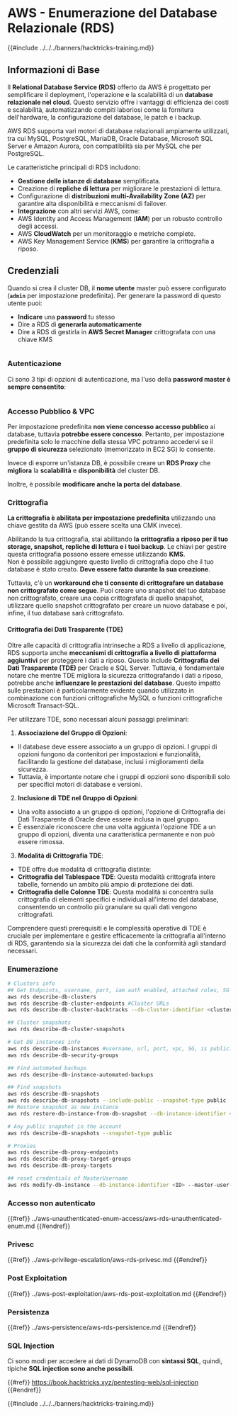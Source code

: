 # AWS - Enumerazione del Database Relazionale (RDS)

{{#include ../../../banners/hacktricks-training.md}}

## Informazioni di Base

Il **Relational Database Service (RDS)** offerto da AWS è progettato per semplificare il deployment, l'operazione e la scalabilità di un **database relazionale nel cloud**. Questo servizio offre i vantaggi di efficienza dei costi e scalabilità, automatizzando compiti laboriosi come la fornitura dell'hardware, la configurazione del database, le patch e i backup.

AWS RDS supporta vari motori di database relazionali ampiamente utilizzati, tra cui MySQL, PostgreSQL, MariaDB, Oracle Database, Microsoft SQL Server e Amazon Aurora, con compatibilità sia per MySQL che per PostgreSQL.

Le caratteristiche principali di RDS includono:

- **Gestione delle istanze di database** semplificata.
- Creazione di **repliche di lettura** per migliorare le prestazioni di lettura.
- Configurazione di **distribuzioni multi-Availability Zone (AZ)** per garantire alta disponibilità e meccanismi di failover.
- **Integrazione** con altri servizi AWS, come:
- AWS Identity and Access Management (**IAM**) per un robusto controllo degli accessi.
- AWS **CloudWatch** per un monitoraggio e metriche complete.
- AWS Key Management Service (**KMS**) per garantire la crittografia a riposo.

## Credenziali

Quando si crea il cluster DB, il **nome utente** master può essere configurato (**`admin`** per impostazione predefinita). Per generare la password di questo utente puoi:

- **Indicare** una **password** tu stesso
- Dire a RDS di **generarla automaticamente**
- Dire a RDS di gestirla in **AWS Secret Manager** crittografata con una chiave KMS

<figure><img src="../../../images/image (144).png" alt=""><figcaption></figcaption></figure>

### Autenticazione

Ci sono 3 tipi di opzioni di autenticazione, ma l'uso della **password master è sempre consentito**:

<figure><img src="../../../images/image (227).png" alt=""><figcaption></figcaption></figure>

### Accesso Pubblico & VPC

Per impostazione predefinita **non viene concesso accesso pubblico** ai database, tuttavia **potrebbe essere concesso**. Pertanto, per impostazione predefinita solo le macchine della stessa VPC potranno accedervi se il **gruppo di sicurezza** selezionato (memorizzato in EC2 SG) lo consente.

Invece di esporre un'istanza DB, è possibile creare un **RDS Proxy** che **migliora** la **scalabilità** e **disponibilità** del cluster DB.

Inoltre, è possibile **modificare anche la porta del database**.

### Crittografia

**La crittografia è abilitata per impostazione predefinita** utilizzando una chiave gestita da AWS (può essere scelta una CMK invece).

Abilitando la tua crittografia, stai abilitando **la crittografia a riposo per il tuo storage, snapshot, repliche di lettura e i tuoi backup**. Le chiavi per gestire questa crittografia possono essere emesse utilizzando **KMS**.\
Non è possibile aggiungere questo livello di crittografia dopo che il tuo database è stato creato. **Deve essere fatto durante la sua creazione**.

Tuttavia, c'è un **workaround che ti consente di crittografare un database non crittografato come segue**. Puoi creare uno snapshot del tuo database non crittografato, creare una copia crittografata di quello snapshot, utilizzare quello snapshot crittografato per creare un nuovo database e poi, infine, il tuo database sarà crittografato.

#### Crittografia dei Dati Trasparente (TDE)

Oltre alle capacità di crittografia intrinseche a RDS a livello di applicazione, RDS supporta anche **meccanismi di crittografia a livello di piattaforma aggiuntivi** per proteggere i dati a riposo. Questo include **Crittografia dei Dati Trasparente (TDE)** per Oracle e SQL Server. Tuttavia, è fondamentale notare che mentre TDE migliora la sicurezza crittografando i dati a riposo, potrebbe anche **influenzare le prestazioni del database**. Questo impatto sulle prestazioni è particolarmente evidente quando utilizzato in combinazione con funzioni crittografiche MySQL o funzioni crittografiche Microsoft Transact-SQL.

Per utilizzare TDE, sono necessari alcuni passaggi preliminari:

1. **Associazione del Gruppo di Opzioni**:
- Il database deve essere associato a un gruppo di opzioni. I gruppi di opzioni fungono da contenitori per impostazioni e funzionalità, facilitando la gestione del database, inclusi i miglioramenti della sicurezza.
- Tuttavia, è importante notare che i gruppi di opzioni sono disponibili solo per specifici motori di database e versioni.
2. **Inclusione di TDE nel Gruppo di Opzioni**:
- Una volta associato a un gruppo di opzioni, l'opzione di Crittografia dei Dati Trasparente di Oracle deve essere inclusa in quel gruppo.
- È essenziale riconoscere che una volta aggiunta l'opzione TDE a un gruppo di opzioni, diventa una caratteristica permanente e non può essere rimossa.
3. **Modalità di Crittografia TDE**:
- TDE offre due modalità di crittografia distinte:
- **Crittografia del Tablespace TDE**: Questa modalità crittografa intere tabelle, fornendo un ambito più ampio di protezione dei dati.
- **Crittografia delle Colonne TDE**: Questa modalità si concentra sulla crittografia di elementi specifici e individuali all'interno del database, consentendo un controllo più granulare su quali dati vengono crittografati.

Comprendere questi prerequisiti e le complessità operative di TDE è cruciale per implementare e gestire efficacemente la crittografia all'interno di RDS, garantendo sia la sicurezza dei dati che la conformità agli standard necessari.

### Enumerazione
```bash
# Clusters info
## Get Endpoints, username, port, iam auth enabled, attached roles, SG
aws rds describe-db-clusters
aws rds describe-db-cluster-endpoints #Cluster URLs
aws rds describe-db-cluster-backtracks --db-cluster-identifier <cluster-name>

## Cluster snapshots
aws rds describe-db-cluster-snapshots

# Get DB instances info
aws rds describe-db-instances #username, url, port, vpc, SG, is public?
aws rds describe-db-security-groups

## Find automated backups
aws rds describe-db-instance-automated-backups

## Find snapshots
aws rds describe-db-snapshots
aws rds describe-db-snapshots --include-public --snapshot-type public
## Restore snapshot as new instance
aws rds restore-db-instance-from-db-snapshot --db-instance-identifier <ID> --db-snapshot-identifier <ID> --availability-zone us-west-2a

# Any public snapshot in the account
aws rds describe-db-snapshots --snapshot-type public

# Proxies
aws rds describe-db-proxy-endpoints
aws rds describe-db-proxy-target-groups
aws rds describe-db-proxy-targets

## reset credentials of MasterUsername
aws rds modify-db-instance --db-instance-identifier <ID> --master-user-password <NewPassword> --apply-immediately
```
### Accesso non autenticato

{{#ref}}
../aws-unauthenticated-enum-access/aws-rds-unauthenticated-enum.md
{{#endref}}

### Privesc

{{#ref}}
../aws-privilege-escalation/aws-rds-privesc.md
{{#endref}}

### Post Exploitation

{{#ref}}
../aws-post-exploitation/aws-rds-post-exploitation.md
{{#endref}}

### Persistenza

{{#ref}}
../aws-persistence/aws-rds-persistence.md
{{#endref}}

### SQL Injection

Ci sono modi per accedere ai dati di DynamoDB con **sintassi SQL**, quindi, tipiche **SQL injection sono anche possibili**.

{{#ref}}
https://book.hacktricks.xyz/pentesting-web/sql-injection
{{#endref}}

{{#include ../../../banners/hacktricks-training.md}}
